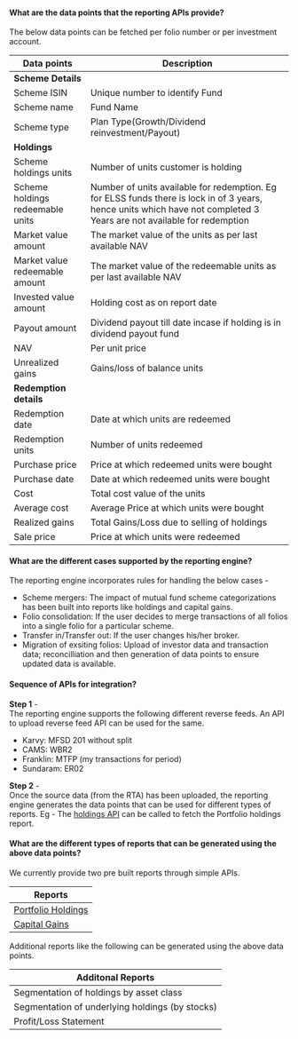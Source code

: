 #### What are the data points that the reporting APIs provide?

The below data points can be fetched per folio number or per investment account.

| Data points | Description |
| ---------- | ------------ |
| **Scheme Details** |
| Scheme ISIN | Unique number to identify Fund |
| Scheme name | Fund Name |
| Scheme type | Plan Type(Growth/Dividend reinvestment/Payout) |
| **Holdings** |
| Scheme holdings units | Number of units customer is holding |
| Scheme holdings redeemable units | Number of units available for redemption. Eg for ELSS funds there is lock in of 3 years, hence units which have not completed 3 Years are not available for redemption |
| Market value amount | The market value of the units as per last available NAV |
| Market value redeemable amount | The market value of the redeemable units as per last available NAV |
| Invested value amount | Holding cost as on report date |
| Payout amount | Dividend payout till date incase if holding is in dividend payout fund |
| NAV | Per unit price |
| Unrealized gains | Gains/loss of balance units |
| **Redemption details** | |
| Redemption date | Date at which units are redeemed |
| Redemption units | Number of units redeemed |
| Purchase price | Price at which redeemed units were bought |
| Purchase date | Date at which redeemed units were bought |
| Cost | Total cost value of the units |
| Average cost | Average Price at which units were bought |
| Realized gains | Total Gains/Loss due to selling of holdings |
| Sale price | Price at which units were redeemed |

#### What are the different cases supported by the reporting engine?

The reporting engine incorporates rules for handling the below cases - 
- Scheme mergers: The impact of mutual fund scheme categorizations has been built into reports like holdings and capital gains.
- Folio consolidation: If the user decides to merge transactions of all folios into a single folio for a particular scheme.
- Transfer in/Transfer out: If the user changes his/her broker.
- Migration of exsiting folios: Upload of investor data and transaction data; reconcilliation and then generation of data points to ensure updated data is available.


#### Sequence of APIs for integration?

**Step 1** - <br>The reporting engine supports the following different reverse feeds. 
An API to upload reverse feed API can be used for the same.

- Karvy: MFSD 201 without split
- CAMS: WBR2
- Franklin: MTFP (my transactions for period)
- Sundaram: ER02

**Step 2** - <br>Once the source data (from the RTA) has been uploaded, the reporting engine generates the data points that can be used for different types of reports.
Eg - The [holdings API](https://fintechprimitives.com/api/#get-holding-report) can be called to fetch the Portfolio holdings report.

#### What are the different types of reports that can be generated using the above data points?

We currently provide two pre built reports through simple APIs.

| Reports |
| ------- |
| [Portfolio Holdings](https://fintechprimitives.com/api/#get-holding-report) |
| [Capital Gains](https://fintechprimitives.com/api/#get-capital-gain-report) |

Additional reports like the following can be generated using the above data points.

| Additonal Reports |
| ----------------- |
| Segmentation of holdings by asset class |
| Segmentation of underlying holdings (by stocks) |
| Profit/Loss Statement | 
